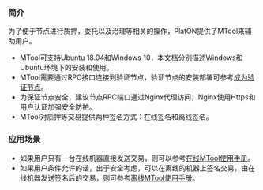 ### 简介

为了便于节点进行质押，委托以及治理等相关的操作，PlatON提供了MTool来辅助用户。

- MTool可支持Ubuntu 18.04和Windows 10，本文档分别描述Windows和Ubuntu环境下的安装和使用。
- MTool需要通过RPC接口连接到验证节点，验证节点的安装部署可参考[成为验证节点](zh-cn/Node/[Chinese-Simplified]-成为验证节点.md)。
- 为保证节点安全，建议节点RPC端口通过Nginx代理访问，Nginx使用Https和用户认证加强安全防护。
- MTool对质押等交易提供两种签名方式：在线签名和离线签名。

### 应用场景

- 如果用户只有一台在线机器直接发送交易，则可以参考[在线MTool使用手册](zh-cn/Tool/[Chinese-Simplified]-在线MTool使用手册.md)。
- 如果用户条件允许的话，出于安全考虑，可以在离线的机器上签名交易，由在线机器发送签名后的交易，则可参考[离线MTool使用手册](zh-cn/Tool/[Chinese-Simplified]-离线MTool使用手册.md)。

